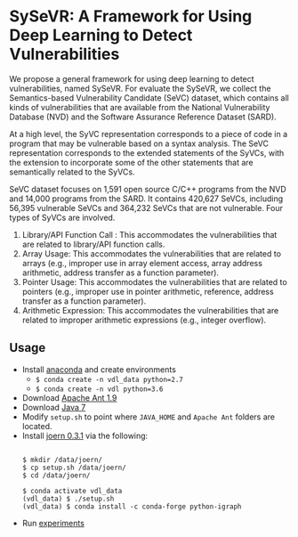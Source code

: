SySeVR: A Framework for Using Deep Learning to Detect Vulnerabilities
=

We propose a general framework for using deep learning to detect vulnerabilities, named SySeVR. For evaluate the SySeVR, we collect the Semantics-based Vulnerability Candidate (SeVC) dataset, which contains all kinds of vulnerabilities that are available from the National Vulnerability Database (NVD) and the Software Assurance Reference Dataset (SARD).

At a high level, the SyVC representation corresponds to a piece of code in a program that may be vulnerable based on a syntax analysis. The SeVC representation corresponds to the extended statements of the SyVCs, with the extension to incorporate some of the other statements that are semantically related to the SyVCs.

SeVC dataset focuses on 1,591 open source C/C++ programs from the NVD and 14,000 programs from the SARD. It contains 420,627 SeVCs, including 56,395 vulnerable SeVCs and 364,232 SeVCs that are not vulnerable. Four types of SyVCs are involved.

1. Library/API Function Call : This accommodates the vulnerabilities that are related to library/API function calls.
2. Array Usage: This accommodates the vulnerabilities that are related to arrays (e.g., improper use in array element access, array address arithmetic, address transfer as a function parameter).
3. Pointer Usage: This accommodates the vulnerabilities that are related to pointers (e.g., improper use in pointer arithmetic, reference, address transfer as a function parameter).
4. Arithmetic Expression: This accommodates the vulnerabilities that are related to improper arithmetic expressions (e.g., integer overflow).

## Usage
  * Install [anaconda](https://docs.anaconda.com/anaconda/install/linux/) and create environments
    * `$ conda create -n vdl_data python=2.7`
    * `$ conda create -n vdl python=3.6`
  * Download [Apache Ant 1.9](https://ant.apache.org/bindownload.cgi)
  * Download [Java 7](https://www.oracle.com/java/technologies/javase/javase7-archive-downloads.html)
  * Modify `setup.sh` to point where `JAVA_HOME` and `Apache Ant` folders are located.
  * Install [joern 0.3.1](https://joern.readthedocs.io/en/latest/installation.html) via the following:
    ```

    $ mkdir /data/joern/
    $ cp setup.sh /data/joern/
    $ cd /data/joern/

    $ conda activate vdl_data
    (vdl_data) $ ./setup.sh
    (vdl_data) $ conda install -c conda-forge python-igraph
    ```
  * Run [experiments](experiments.md)
